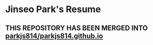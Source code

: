 # Jinseo Park's Resume

## THIS REPOSITORY HAS BEEN MERGED INTO [parkjs814/parkjs814.github.io](https://github.com/parkjs814/parkjs814.github.io)

